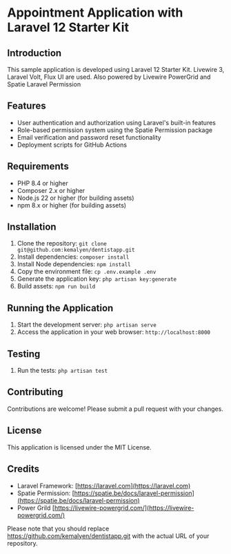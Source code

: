 # Appointment Application with Laravel 12 Starter Kit

## Introduction

This sample application is developed using Laravel 12 Starter Kit. Livewire 3, Laravel Volt, Flux UI are used. Also powered by Livewire PowerGrid and  Spatie Laravel Permission

## Features

* User authentication and authorization using Laravel's built-in features
* Role-based permission system using the Spatie Permission package
* Email verification and password reset functionality
* Deployment scripts for GitHub Actions

## Requirements

* PHP 8.4 or higher
* Composer 2.x or higher
* Node.js 22 or higher (for building assets)
* npm 8.x or higher (for building assets)

## Installation

1. Clone the repository: `git clone git@github.com:kemalyen/dentistapp.git`
2. Install dependencies: `composer install`
3. Install Node dependencies: `npm install`
4. Copy the environment file: `cp .env.example .env`
5. Generate the application key: `php artisan key:generate`
6. Build assets: `npm run build`

## Running the Application

1. Start the development server: `php artisan serve`
2. Access the application in your web browser: `http://localhost:8000`

## Testing

1. Run the tests: `php artisan test`
 

## Contributing

Contributions are welcome! Please submit a pull request with your changes.

## License

This application is licensed under the MIT License.

## Credits

* Laravel Framework: [https://laravel.com](https://laravel.com)
* Spatie Permission: [https://spatie.be/docs/laravel-permission](https://spatie.be/docs/laravel-permission)
* Power Grild [https://livewire-powergrid.com/](https://livewire-powergrid.com/)

Please note that you should replace https://github.com/kemalyen/dentistapp.git with the actual URL of your repository.
 

 